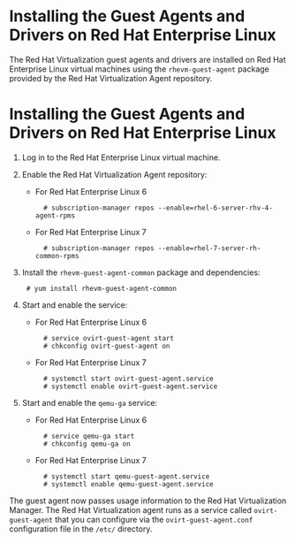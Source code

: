 # Installing the Guest Agents and Drivers on Red Hat Enterprise Linux

The Red Hat Virtualization guest agents and drivers are installed on Red Hat Enterprise Linux virtual machines using the `rhevm-guest-agent` package provided by the Red Hat Virtualization Agent repository.

# Installing the Guest Agents and Drivers on Red Hat Enterprise Linux

1. Log in to the Red Hat Enterprise Linux virtual machine.

2. Enable the Red Hat Virtualization Agent repository:

    * For Red Hat Enterprise Linux 6 

            # subscription-manager repos --enable=rhel-6-server-rhv-4-agent-rpms

    * For Red Hat Enterprise Linux 7 

            # subscription-manager repos --enable=rhel-7-server-rh-common-rpms

3. Install the `rhevm-guest-agent-common` package and dependencies:

        # yum install rhevm-guest-agent-common

4. Start and enable the service:

    * For Red Hat Enterprise Linux 6 

            # service ovirt-guest-agent start
            # chkconfig ovirt-guest-agent on

    * For Red Hat Enterprise Linux 7 

            # systemctl start ovirt-guest-agent.service
            # systemctl enable ovirt-guest-agent.service

5. Start and enable the `qemu-ga` service:

    * For Red Hat Enterprise Linux 6 

            # service qemu-ga start
            # chkconfig qemu-ga on

    * For Red Hat Enterprise Linux 7 

            # systemctl start qemu-guest-agent.service
            # systemctl enable qemu-guest-agent.service

The guest agent now passes usage information to the Red Hat Virtualization Manager. The Red Hat Virtualization agent runs as a service called `ovirt-guest-agent` that you can configure via the `ovirt-guest-agent.conf` configuration file in the `/etc/` directory.
